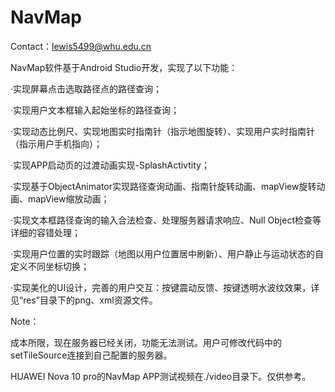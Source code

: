# NavMap

Contact：lewis5499@whu.edu.cn

NavMap软件基于Android Studio开发，实现了以下功能：

·实现屏幕点击选取路径点的路径查询；

·实现用户文本框输入起始坐标的路径查询；

·实现动态比例尺、实现地图实时指南针（指示地图旋转）、实现用户实时指南针（指示用户手机指向）；

·实现APP启动页的过渡动画实现-SplashActivtity；

·实现基于ObjectAnimator实现路径查询动画、指南针旋转动画、mapView旋转动画、mapView缩放动画；

·实现文本框路径查询的输入合法检查、处理服务器请求响应、Null Object检查等详细的容错处理；

·实现用户位置的实时跟踪（地图以用户位置居中刷新）、用户静止与运动状态的自定义不同坐标切换；

·实现美化的UI设计，完善的用户交互：按键震动反馈、按键透明水波纹效果，详见“res”目录下的png、xml资源文件。

Note：

成本所限，现在服务器已经关闭，功能无法测试。用户可修改代码中的setTileSource连接到自己配置的服务器。

HUAWEI Nova 10 pro的NavMap APP测试视频在./video目录下。仅供参考。
